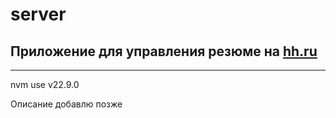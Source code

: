 # server

## Приложение для управления резюме на [hh.ru](https://hh.ru/)

---

nvm use v22.9.0

Описание добавлю позже
